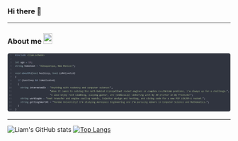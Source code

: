 ### Hi there 👋
---
### About me <img src="https://i.gifer.com/origin/e4/e4f92c58bd13741fd633be8fa5de45bf_w200.gif" width="20" height="24">
![About me code](./readme_intro.jpg)
<!--
**climber-guy1772/climber-guy1772** is a ✨ _special_ ✨ repository because its `README.md` (this file) appears on your GitHub profile.

Here are some ideas to get you started:

- 🔭 I’m currently working on ...
- 🌱 I’m currently learning ...
- 👯 I’m looking to collaborate on ...
- 🤔 I’m looking for help with ...
- 💬 Ask me about ...
- 📫 How to reach me: ...
- 😄 Pronouns: ...
- ⚡ Fun fact: ...
-->
---
![Liam's GitHub stats](https://github-readme-stats.vercel.app/api?username=climber-guy1772&show_icons=true&theme=nord)
[![Top Langs](https://github-readme-stats.vercel.app/api/top-langs/?username=climber-guy1772&layout=compact&theme=nord)](https://github.com/climber-guy1772/github-readme-stats)
